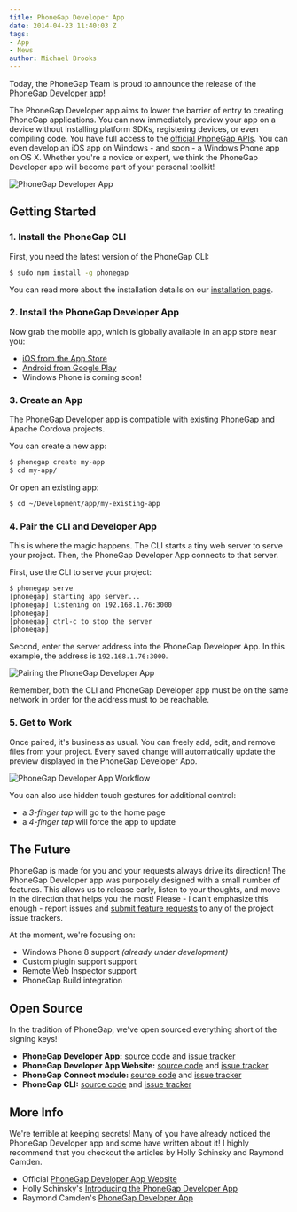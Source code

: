 ```yaml
---
title: PhoneGap Developer App
date: 2014-04-23 11:40:03 Z
tags:
- App
- News
author: Michael Brooks
---
```


Today, the PhoneGap Team is proud to announce the release of the [PhoneGap Developer app][2]!

The PhoneGap Developer app aims to lower the barrier of entry to creating PhoneGap applications. You can now immediately preview your app on a device without installing platform SDKs, registering devices, or even compiling code. You have full access to the [official PhoneGap APIs][9]. You can even develop an iOS app on Windows - and soon - a Windows Phone app on OS X. Whether you're a novice or expert, we think the PhoneGap Developer app will become part of your personal toolkit!

![PhoneGap Developer App](/blog/uploads/2014-04/phonegap-developer-app-hero.png)

## Getting Started

### 1. Install the PhoneGap CLI

First, you need the latest version of the PhoneGap CLI:

```sh
$ sudo npm install -g phonegap
```

You can read more about the installation details on our [installation page][1].

### 2. Install the PhoneGap Developer App

Now grab the mobile app, which is globally available in an app store near you:

- [iOS from the App Store][3]
- [Android from Google Play][4]
- Windows Phone is coming soon!

### 3. Create an App

The PhoneGap Developer app is compatible with existing PhoneGap and Apache Cordova projects.

You can create a new app:

```sh
$ phonegap create my-app
$ cd my-app/
```

Or open an existing app:

```sh
$ cd ~/Development/app/my-existing-app
```

### 4. Pair the CLI and Developer App

This is where the magic happens. The CLI starts a tiny web server to serve your project. Then, the PhoneGap Developer App connects to that server.

First, use the CLI to serve your project:

```sh
$ phonegap serve
[phonegap] starting app server...
[phonegap] listening on 192.168.1.76:3000
[phonegap]
[phonegap] ctrl-c to stop the server
[phonegap]
```

Second, enter the server address into the PhoneGap Developer App. In this example, the address is `192.168.1.76:3000`.

![Pairing the PhoneGap Developer App](/blog/uploads/2014-04/phonegap-developer-app-pairing.png)

Remember, both the CLI and PhoneGap Developer app must be on the same network in order for the address must to be reachable.

### 5. Get to Work

Once paired, it's business as usual. You can freely add, edit, and remove files from your project. Every saved change will automatically update the preview displayed in the PhoneGap Developer App.

![PhoneGap Developer App Workflow](/blog/uploads/2014-04/phonegap-app-developer-workflow-v2.gif)

You can also use hidden touch gestures for additional control:

- a _3-finger tap_ will go to the home page
- a _4-finger tap_ will force the app to update

## The Future

PhoneGap is made for you and your requests always drive its direction! The PhoneGap Developer app was purposely designed with a small number of features. This allows us to release early, listen to your thoughts, and move in the direction that helps you the most! Please - I can't emphasize this enough - report issues and [submit feature requests](#open_source) to any of the project issue trackers.

At the moment, we're focusing on:

- Windows Phone 8 support _(already under development)_
- Custom plugin support support
- Remote Web Inspector support
- PhoneGap Build integration

## Open Source

In the tradition of PhoneGap, we've open sourced everything short of the signing keys!

- __PhoneGap Developer App:__ [source code][5] and [issue tracker][6]
- __PhoneGap Developer App Website:__ [source code][7] and [issue tracker][8]
- __PhoneGap Connect module:__ [source code][10] and [issue tracker][11]
- __PhoneGap CLI:__ [source code][14] and [issue tracker][15]

## More Info

We're terrible at keeping secrets! Many of you have already noticed the PhoneGap Developer app and some have written about it! I highly recommend that you checkout the articles by Holly Schinsky and Raymond Camden.

- Official [PhoneGap Developer App Website][2]
- Holly Schinsky's [Introducing the PhoneGap Developer App][1]
- Raymond Camden's [PhoneGap Developer App][12]

[1]: https://phonegap.com/install/
[2]: http://app.phonegap.com/
[3]: https://itunes.apple.com/app/id843536693
[4]: https://play.google.com/store/apps/details?id=com.adobe.phonegap.app
[5]: http://github.com/phonegap/phonegap-app-developer
[6]: http://github.com/phonegap/phonegap-app-developer/issues
[7]: http://github.com/phonegap/app.phonegap.com
[8]: http://github.com/phonegap/app.phonegap.com/issues
[9]: https://phonegap.com/about/feature/
[10]: http://github.com/phonegap/connect-phonegap
[11]: http://github.com/phonegap/connect-phonegap/issues
[12]: http://www.raymondcamden.com/2014/04/21/PhoneGap-Developer-App
[13]: http://devgirl.org/2014/04/22/introducing-the-phonegap-developer-app/
[14]: http://github.com/phonegap/phonegap-cli
[15]: http://github.com/phonegap/phonegap-cli/issues
